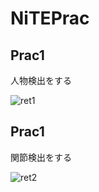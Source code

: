 # NiTEPrac

## Prac1
人物検出をする

![ret1](https://github.com/yosse95ai/NiTEPrac/blob/src/gif/ret1.gif)

## Prac1
関節検出をする

![ret2](https://github.com/yosse95ai/NiTEPrac/blob/src/gif/ret2.gif)